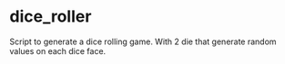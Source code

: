 # dice_roller
Script to generate a dice rolling game. With 2 die that generate random values on each dice face.
